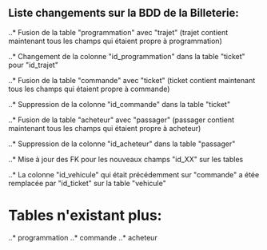 ## Liste changements sur la BDD de la Billeterie:

..* Fusion de la table "programmation" avec "trajet" (trajet contient maintenant tous les champs qui étaient propre à programmation)

..* Changement de la colonne "id_programmation" dans la table "ticket" pour "id_trajet"

..* Fusion de la table "commande" avec "ticket" (ticket contient maintenant tous les champs qui étaient propre à commande)

..* Suppression de la colonne "id_commande" dans la table "ticket"

..* Fusion de la table "acheteur" avec "passager" (passager contient maintenant tous les champs qui étaient propre à acheteur)

..* Suppression de la colonne "id_acheteur" dans la table "passager"

..* Mise à jour des FK pour les nouveaux champs "id_XX" sur les tables

..* La colonne "id_vehicule" qui était précédemment sur "commande" a étée remplacée par "id_ticket" sur la table "vehicule"

# Tables n'existant plus:
..* programmation
..* commande
..* acheteur
